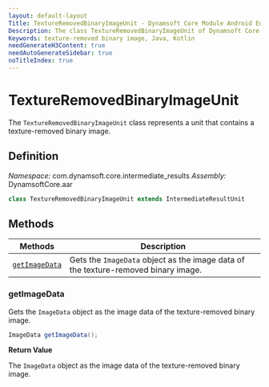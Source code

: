 ```yaml
---
layout: default-layout
Title: TextureRemovedBinaryImageUnit - Dynamsoft Core Module Android Edition API Reference
Description: The class TextureRemovedBinaryImageUnit of Dynamsoft Core Module represents a unit that contains a texture-removed binary image.
Keywords: texture-removed binary image, Java, Kotlin
needGenerateH3Content: true
needAutoGenerateSidebar: true
noTitleIndex: true
---
```


# TextureRemovedBinaryImageUnit

The `TextureRemovedBinaryImageUnit` class represents a unit that contains a texture-removed binary image.

## Definition

*Namespace:* com.dynamsoft.core.intermediate_results
*Assembly:* DynamsoftCore.aar

```java
class TextureRemovedBinaryImageUnit extends IntermediateResultUnit
```

## Methods

| Methods | Description |
| ------- | ----------- |
| [`getImageData`](#getimagedata) | Gets the `ImageData` object as the image data of the texture-removed binary image. |

### getImageData

Gets the `ImageData` object as the image data of the texture-removed binary image.

```java
ImageData getImageData();
```

**Return Value**

The `ImageData` object as the image data of the texture-removed binary  image.
